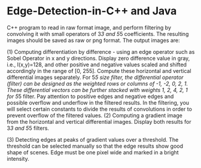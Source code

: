 # Edge-Detection-in-C++ and Java

C++ program to read in raw format image, and perform filtering by convolving it with small operators of 3*3 and 5*5 coefficients. The resulting images should be saved as raw or png format. The output images are:

(1) Computing differentiation by difference - using an edge operator such as Sobel Operator in x and y directions. Display zero difference value in gray, i.e., I(x,y)=128, and other positive and negative values scaled and shifted accordingly in the range of [0, 255]. Compute these horizontal and vertical differential images separately. For 5*5 size filter, the differential operator (filter) can be designed as the weighted rows or columns of -1, -2, 0, 2, 1. These differential vectors can be further stacked with weights 1, 2, 4, 2, 1 for 5*5 filter. Pay attention to positive edges and negative edges and possible overflow and underflow in the filtered results. In the filtering, you will select certain constants to divide the results of convolutions in order to prevent overflow of the filtered values.
(2) Computing a gradient image from the horizontal and vertical differential images. Display both results for 3*3 and 5*5 filters.

(3) Detecting edges at peaks of gradient values over a threshold. The threshold can be selected manually so that the edge results show good shape of scenes. Edge must be one pixel wide and marked in a bright intensity.
